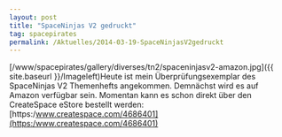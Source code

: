 ```yaml
---
layout: post
title: "SpaceNinjas V2 gedruckt"
tag: spacepirates
permalink: /Aktuelles/2014-03-19-SpaceNinjasV2gedruckt
---
```



[/www/spacepirates/gallery/diverses/tn2/spaceninjasv2-amazon.jpg]({{ site.baseurl }}/Imageleft)Heute ist mein Überprüfungsexemplar des SpaceNinjas V2 Themenhefts angekommen. Demnächst wird es auf Amazon verfügbar sein. Momentan kann es schon direkt über den CreateSpace eStore bestellt werden: [https:/www.createspace.com/4686401](https:/www.createspace.com/4686401)


